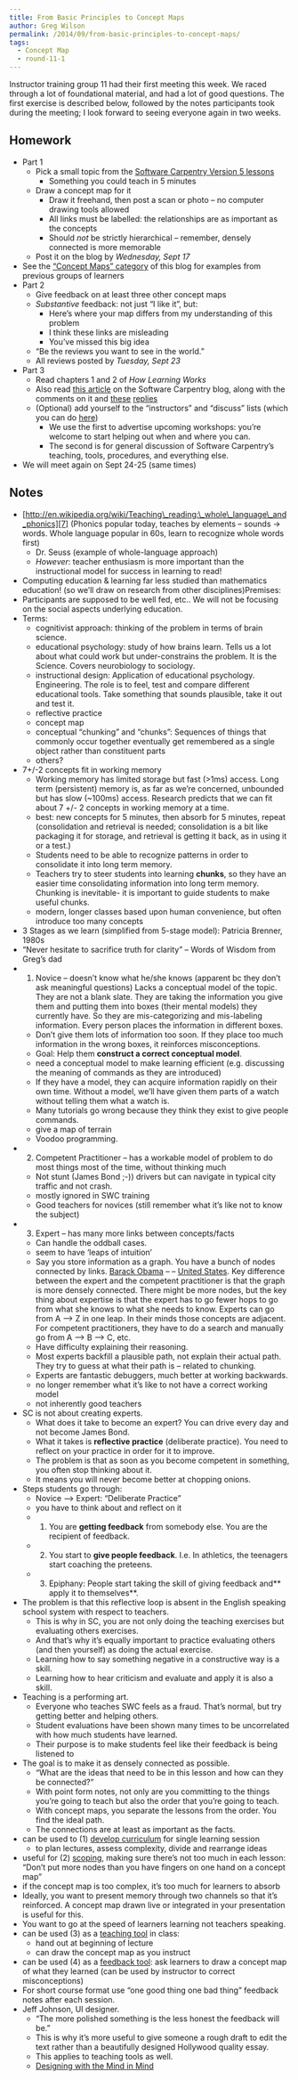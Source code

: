 ```yaml
---
title: From Basic Principles to Concept Maps
author: Greg Wilson
permalink: /2014/09/from-basic-principles-to-concept-maps/
tags:
  - Concept Map
  - round-11-1
---
```

Instructor training group 11 had their first meeting this week. We raced through a lot of foundational material, and had a lot of good questions. The first exercise is described below, followed by the notes participants took during the meeting; I look forward to seeing everyone again in two weeks.

## Homework

*   Part 1 
    *   Pick a small topic from the [Software Carpentry Version 5 lessons][1] 
        *   Something you could teach in 5 minutes
    *   Draw a concept map for it 
        *   Draw it freehand, then post a scan or photo &#8211; no computer drawing tools allowed
        *   All links must be labelled: the relationships are as important as the concepts
        *   Should *not* be strictly hierarchical &#8211; remember, densely connected is more memorable
    *   Post it on the blog by *Wednesday, Sept 17*
*   See the [&#8220;Concept Maps&#8221; category][2] of this blog for examples from previous groups of learners
*   Part 2 
    *   Give feedback on at least three other concept maps
    *   *Substantive* feedback: not just &#8220;I like it&#8221;, but: 
        *   Here&#8217;s where your map differs from my understanding of this problem
        *   I think these links are misleading
        *   You&#8217;ve missed this big idea
    *   &#8220;Be the reviews you want to see in the world.&#8221;
    *   All reviews posted by *Tuesday, Sept 23*
*   Part 3 
    *   Read chapters 1 and 2 of *How Learning Works*
    *   Also read [this article][3] on the Software Carpentry blog, along with the comments on it and [these][4] [replies][5]
    *   (Optional) add yourself to the &#8220;instructors&#8221; and &#8220;discuss&#8221; lists (which you can do [here][6]) 
        *   We use the first to advertise upcoming workshops: you&#8217;re welcome to start helping out when and where you can.
        *   The second is for general discussion of Software Carpentry&#8217;s teaching, tools, procedures, and everything else.
*   We will meet again on Sept 24-25 (same times)

## Notes

*   [http://en.wikipedia.org/wiki/Teaching\_reading:\_whole\_language\_and_phonics][7] (Phonics popular today, teaches by elements &#8211; sounds -> words. Whole language popular in 60s, learn to recognize whole words first) 
    *   Dr. Seuss (example of whole-language approach)
    *   *However*: teacher enthusiasm is more important than the instructional model for success in learning to read!
*   Computing education & learning far less studied than mathematics education! (so we&#8217;ll draw on research from other disciplines)Premises:
*   Participants are supposed to be well fed, etc.. We will not be focusing on the social aspects underlying education.
*   Terms: 
    *   cognitivist approach: thinking of the problem in terms of brain science.
    *   educational psychology: study of how brains learn. Tells us a lot about what could work but under-constrains the problem. It is the Science. Covers neurobiology to sociology.
    *   instructional design: Application of educational psychology. Engineering. The role is to feel, test and compare different educational tools. Take something that sounds plausible, take it out and test it.
    *   reflective practice
    *   concept map
    *   conceptual &#8220;chunking&#8221; and &#8220;chunks&#8221;: Sequences of things that commonly occur together eventually get remembered as a single object rather than constituent parts
    *   others?
*   7+/-2 concepts fit in working memory 
    *   Working memory has limited storage but fast (>1ms) access. Long term (persistent) memory is, as far as we&#8217;re concerned, unbounded but has slow (~100ms) access. Research predicts that we can fit about 7 +/- 2 concepts in working memory at a time.
    *   best: new concepts for 5 minutes, then absorb for 5 minutes, repeat (consolidation and retrieval is needed; consolidation is a bit like packaging it for storage, and retrieval is getting it back, as in using it or a test.)
    *   Students need to be able to recognize patterns in order to consolidate it into long term memory.
    *   Teachers try to steer students into learning **chunks**, so they have an easier time consolidating information into long term memory. Chunking is inevitable- it is important to guide students to make useful chunks.
    *   modern, longer classes based upon human convenience, but often introduce too many concepts
*   3 Stages as we learn (simplified from 5-stage model): Patricia Brenner, 1980s
*   &#8220;Never hesitate to sacrifice truth for clarity&#8221; &#8211; Words of Wisdom from Greg&#8217;s dad
*   1. Novice &#8211; doesn&#8217;t know what he/she knows (apparent bc they don&#8217;t ask meaningful questions) Lacks a conceptual model of the topic. They are not a blank slate. They are taking the information you give them and putting them into boxes (their mental models) they currently have. So they are mis-categorizing and mis-labeling information. Every person places the information in different boxes. 
    *   Don&#8217;t give them lots of information too soon. If they place too much information in the wrong boxes, it reinforces misconceptions.
    *   Goal: Help them **construct a correct conceptual model**.
    *   need a conceptual model to make learning efficient (e.g. discussing the meaning of commands as they are introduced)
    *   If they have a model, they can acquire information rapidly on their own time. Without a model, we&#8217;ll have given them parts of a watch without telling them what a watch is.
    *   Many tutorials go wrong because they think they exist to give people commands.
    *   give a map of terrain
    *   Voodoo programming.
*   2. Competent Practitioner &#8211; has a workable model of problem to do most things most of the time, without thinking much 
    *   Not stunt (James Bond ;-)) drivers but can navigate in typical city traffic and not crash.
    *   mostly ignored in SWC training
    *   Good teachers for novices (still remember what it&#8217;s like not to know the subject)
*   3. Expert &#8211; has many more links between concepts/facts 
    *   Can handle the oddball cases.
    *   seem to have &#8216;leaps of intuition&#8217;
    *   Say you store information as a graph. You have a bunch of nodes connected by links. <span style="text-decoration: underline;">Barack Obama</span> &#8211; <is the president of the> &#8211; <span style="text-decoration: underline;">United States</span>. Key difference between the expert and the competent practitioner is that the graph is more densely connected. There might be more nodes, but the key thing about expertise is that the expert has to go fewer hops to go from what she knows to what she needs to know. Experts can go from A &#8211;> Z in one leap. In their minds those concepts are adjacent. For competent practitioners, they have to do a search and manually go from A &#8211;> B &#8211;> C, etc.
    *   Have difficulty explaining their reasoning.
    *   Most experts backfill a plausible path, not explain their actual path. They try to guess at what their path is &#8211; related to chunking.
    *   Experts are fantastic debuggers, much better at working backwards.
    *   no longer remember what it&#8217;s like to not have a correct working model
    *   not inherently good teachers
*   SC is not about creating experts. 
    *   What does it take to become an expert? You can drive every day and not become James Bond.
    *   What it takes is **reflective practice** (deliberate practice). You need to reflect on your practice in order for it to improve.
    *   The problem is that as soon as you become competent in something, you often stop thinking about it.
    *   It means you will never become better at chopping onions.
*   Steps students go through: 
    *   Novice &#8211;> Expert: &#8220;Deliberate Practice&#8221;
    *   you have to think about and reflect on it
    *   1. You are **getting feedback** from somebody else. You are the recipient of feedback.
    *   2. You start to **give people feedback**. I.e. In athletics, the teenagers start coaching the preteens.
    *   3. Epiphany: People start taking the skill of giving feedback and** apply it to themselves**.
*   The problem is that this reflective loop is absent in the English speaking school system with respect to teachers. 
    *   This is why in SC, you are not only doing the teaching exercises but evaluating others exercises.
    *   And that&#8217;s why it&#8217;s equally important to practice evaluating others (and then yourself) as doing the actual exercise.
    *   Learning how to say something negative in a constructive way is a skill.
    *   Learning how to hear criticism and evaluate and apply it is also a skill.
*   Teaching is a performing art. 
    *   Everyone who teaches SWC feels as a fraud. That&#8217;s normal, but try getting better and helping others.
    *   Student evaluations have been shown many times to be uncorrelated with how much students have learned.
    *   Their purpose is to make students feel like their feedback is being listened to
*   The goal is to make it as densely connected as possible. 
    *   &#8220;What are the ideas that need to be in this lesson and how can they be connected?&#8221;
    *   With point form notes, not only are you committing to the things you&#8217;re going to teach but also the order that you&#8217;re going to teach.
    *   With concept maps, you separate the lessons from the order. You find the ideal path.
    *   The connections are at least as important as the facts.
*   can be used to (1) <span style="text-decoration: underline;">develop curriculum</span> for single learning session 
    *   to plan lectures, assess complexity, divide and rearrange ideas
*   useful for (2) <span style="text-decoration: underline;">scoping</span>, making sure there&#8217;s not too much in each lesson: &#8220;Don&#8217;t put more nodes than you have fingers on one hand on a concept map&#8221;
*   if the concept map is too complex, it&#8217;s too much for learners to absorb
*   Ideally, you want to present memory through two channels so that it&#8217;s reinforced. A concept map drawn live or integrated in your presentation is useful for this.
*   You want to go at the speed of learners learning not teachers speaking.
*   can be used (3) as a <span style="text-decoration: underline;">teaching tool</span> in class: 
    *   hand out at beginning of lecture
    *   can draw the concept map as you instruct
*   can be used (4) as a <span style="text-decoration: underline;">feedback tool</span>: ask learners to draw a concept map of what they learned (can be used by instructor to correct misconceptions)
*   For short course format use &#8220;one good thing one bad thing&#8221; feedback notes after each session.
*   Jeff Johnson, UI designer. 
    *   &#8220;The more polished something is the less honest the feedback will be.&#8221;
    *   This is why it&#8217;s more useful to give someone a rough draft to edit the text rather than a beautifully designed Hollywood quality essay.
    *   This applies to teaching tools as well.
    *   [Designing with the Mind in Mind][8]

 [1]: http://software-carpentry.org/lessons.html
 [2]: http://teaching.software-carpentry.org/category/concept-map/
 [3]: http://software-carpentry.org/blog/2014/09/building-better-teachers.html
 [4]: http://software-carpentry.org/blog/2014/09/more-thoughts-on-better-teachers.html
 [5]: http://software-carpentry.org/blog/2014/09/further-thoughts-on-better-teachers.html
 [6]: http://software-carpentry.org/pages/join.html
 [7]: http://en.wikipedia.org/wiki/Teaching_reading:_whole_language_and_phonics
 [8]: http://www.amazon.com/Designing-Mind-Second-Understanding-Guidelines/dp/0124079148/
